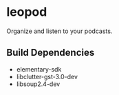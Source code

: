 # leopod
Organize and listen to your podcasts.

## Build Dependencies

- elementary-sdk
- libclutter-gst-3.0-dev
- libsoup2.4-dev
